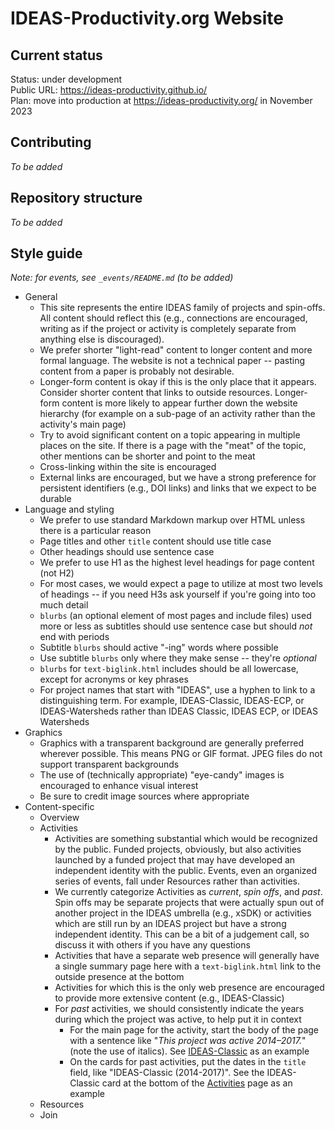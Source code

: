 # IDEAS-Productivity.org Website

## Current status
Status: under development
<br>
Public URL: https://ideas-productivity.github.io/
<br>
Plan: move into production at https://ideas-productivity.org/ in November 2023

## Contributing

*To be added*

## Repository structure

*To be added*

## Style guide

*Note: for events, see `_events/README.md` (to be added)*

* General
    * This site represents the entire IDEAS family of projects and spin-offs.  All content should reflect this (e.g., connections are encouraged, writing as if the project or activity is completely separate from anything else is discouraged).
    * We prefer shorter "light-read" content to longer content and more formal language.  The website is not a technical paper -- pasting content from a paper is probably not desirable.
    * Longer-form content is okay if this is the only place that it appears. Consider shorter content that links to outside resources.  Longer-form content is more likely to appear further down the website hierarchy (for example on a sub-page of an activity rather than the activity's main page)
    * Try to avoid significant content on a topic appearing in multiple places on the site.  If there is a page with the "meat" of the topic, other mentions can be shorter and point to the meat
    * Cross-linking within the site is encouraged
    * External links are encouraged, but we have a strong preference for persistent identifiers (e.g., DOI links) and links that we expect to be durable
* Language and styling
    * We prefer to use standard Markdown markup over HTML unless there is a particular reason
    * Page titles and other `title` content should use title case
    * Other headings should use sentence case
    * We prefer to use H1 as the highest level headings for page content (not H2)
    * For most cases, we would expect a page to utilize at most two levels of headings -- if you need H3s ask yourself if you're going into too much detail
    * `blurbs` (an optional element of most pages and include files) used more or less as subtitles should use sentence case but should *not* end with periods
    * Subtitle `blurbs` should active "-ing" words where possible
    * Use subtitle `blurbs` only where they make sense -- they're *optional*
    * `blurbs` for `text-biglink.html` includes should be all lowercase, except for acronyms or key phrases
    * For project names that start with "IDEAS", use a hyphen to link to a distinguishing term.  For example, IDEAS-Classic, IDEAS-ECP, or IDEAS-Watersheds rather than IDEAS Classic, IDEAS ECP, or IDEAS Watersheds
* Graphics
    * Graphics with a transparent background are generally preferred wherever possible.  This means PNG or GIF format.  JPEG files do not support transparent backgrounds
    * The use of (technically appropriate) "eye-candy" images is encouraged to enhance visual interest
    * Be sure to credit image sources where appropriate
* Content-specific
    * Overview
    * Activities
        * Activities are something substantial which would be recognized by the public. Funded projects, obviously, but also activities launched by a funded project that may have developed an independent identity with the public.  Events, even an organized series of events, fall under Resources rather than activities.
        * We currently categorize Activities as *current*, *spin offs*, and *past*.  Spin offs may be separate projects that were actually spun out of another project in the IDEAS umbrella (e.g., xSDK) or activities which are still run by an IDEAS project but have a strong independent identity.  This can be a bit of a judgement call, so discuss it with others if you have any questions
        * Activities that have a separate web presence will generally have a single summary page here with a `text-biglink.html` link to the outside presence at the bottom
        * Activities for which this is the only web presence are encouraged to provide more extensive content (e.g., IDEAS-Classic)
        * For *past* activities, we should consistently indicate the years during which the project was active, to help put it in context
            * For the main page for the activity, start the body of the page with a sentence like "*This project was active 2014–2017.*" (note the use of italics).  See [IDEAS-Classic](https://ideas-productivity.github.io/activities/ideas-classic/) as an example
            * On the cards for past activities, put the dates in the `title` field, like "IDEAS-Classic (2014-2017)".  See the IDEAS-Classic card at the bottom of the [Activities](https://ideas-productivity.github.io/activities.html) page as an example
    * Resources
    * Join